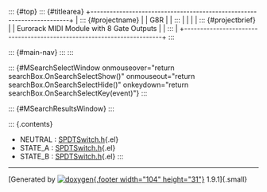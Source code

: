 ::: {#top}
::: {#titlearea}
+-----------------------------------------------------------------------+
| ::: {#projectname}                                                    |
| G8R                                                                   |
| :::                                                                   |
|                                                                       |
| ::: {#projectbrief}                                                   |
| Eurorack MIDI Module with 8 Gate Outputs                              |
| :::                                                                   |
+-----------------------------------------------------------------------+
:::

::: {#main-nav}
:::
:::

::: {#MSearchSelectWindow onmouseover="return searchBox.OnSearchSelectShow()" onmouseout="return searchBox.OnSearchSelectHide()" onkeydown="return searchBox.OnSearchSelectKey(event)"}
:::

::: {#MSearchResultsWindow}
:::

::: {.contents}
 

-   NEUTRAL :
    [SPDTSwitch.h](SPDTSwitch_8h.html#a8fe26342018333e4ef7220e3ab6726ffaf46d14eb9d5d71afc9f6e747689fcb56){.el}
-   STATE\_A :
    [SPDTSwitch.h](SPDTSwitch_8h.html#a8fe26342018333e4ef7220e3ab6726ffaa32486e6d0574321e0fedafe557c21fc){.el}
-   STATE\_B :
    [SPDTSwitch.h](SPDTSwitch_8h.html#a8fe26342018333e4ef7220e3ab6726ffa5ae62508b79893c526e0394ecb9eddde){.el}
:::

------------------------------------------------------------------------

[Generated by [![doxygen](doxygen.svg){.footer width="104"
height="31"}](https://www.doxygen.org/index.html) 1.9.1]{.small}
